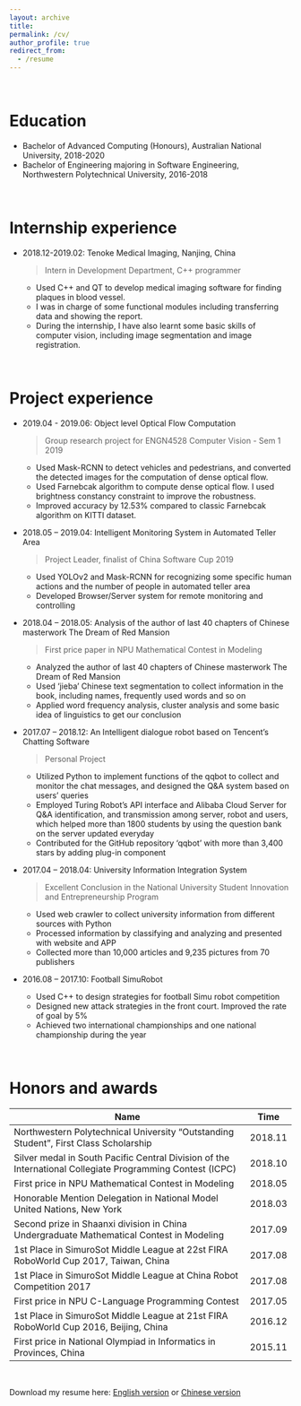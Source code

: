 ```yaml
---
layout: archive
title:
permalink: /cv/
author_profile: true
redirect_from:
  - /resume
---
```



<br>

Education
======
* Bachelor of Advanced Computing (Honours), Australian National University, 2018-2020
* Bachelor of Engineering majoring in Software Engineering, Northwestern Polytechnical University, 2016-2018

<br>

Internship experience
======
* 2018.12-2019.02: Tenoke Medical Imaging, Nanjing, China
  > Intern in Development Department, C++ programmer
  * Used C++ and QT to develop medical imaging software for finding plaques in blood vessel.
  * I was in charge of some functional modules including transferring data and showing the report.
  * During the internship, I have also learnt some basic skills of computer vision, including image segmentation and image registration.

<br>

Project experience
======
* 2019.04 - 2019.06: Object level Optical Flow Computation
  > Group research project for ENGN4528 Computer Vision - Sem 1 2019
  * Used Mask-RCNN to detect vehicles and pedestrians, and converted the detected images for the computation of dense optical flow.
  * Used Farnebcak algorithm to compute dense optical flow. I used brightness constancy constraint to improve the robustness.
  * Improved accuracy by 12.53% compared to classic Farnebcak algorithm on KITTI dataset.

* 2018.05 – 2019.04: Intelligent Monitoring System in Automated Teller Area 
  > Project Leader, finalist of China Software Cup 2019
  * Used YOLOv2 and Mask-RCNN for recognizing some specific human actions and the number of people in automated teller area
  * Developed Browser/Server system for remote monitoring and controlling

* 2018.04 – 2018.05: Analysis of the author of last 40 chapters of Chinese masterwork The Dream of Red Mansion 
  > First price paper in NPU Mathematical Contest in Modeling
  * Analyzed the author of last 40 chapters of Chinese masterwork The Dream of Red Mansion
  * Used ‘jieba’ Chinese text segmentation to collect information in the book, including names, frequently used words and so on
  * Applied word frequency analysis, cluster analysis and some basic idea of linguistics to get our conclusion

* 2017.07 – 2018.12: An Intelligent dialogue robot based on Tencent’s Chatting Software 
  > Personal Project
  * Utilized Python to implement functions of the qqbot to collect and monitor the chat messages, and designed the Q&A system based on users’ queries
  * Employed Turing Robot’s API interface and Alibaba Cloud Server for Q&A identification, and transmission among server, robot and users, which helped more than 1800 students by using the question bank on the server updated everyday
  * Contributed for the GitHub repository ‘qqbot’ with more than 3,400 stars by adding plug-in component

* 2017.04 – 2018.04: University Information Integration System 
  > Excellent Conclusion in the National University Student Innovation and Entrepreneurship Program
  * Used web crawler to collect university information from different sources with Python
  * Processed information by classifying and analyzing and presented with website and APP
  * Collected more than 10,000 articles and 9,235 pictures from 70 publishers

* 2016.08 – 2017.10: Football SimuRobot 
  * Used C++ to design strategies for football Simu robot competition
  * Designed new attack strategies in the front court. Improved the rate of goal by 5%
  * Achieved two international championships and one national championship during the year

<br>

Honors and awards
======

| Name | Time |
| ------ | ------ |
| Northwestern Polytechnical University “Outstanding Student”, First Class Scholarship | 2018.11 |
| Silver medal in South Pacific Central Division of the International Collegiate Programming Contest (ICPC) | 2018.10 |
| First price in NPU Mathematical Contest in Modeling | 2018.05 | 
| Honorable Mention Delegation in National Model United Nations, New York | 2018.03 |
| Second prize in Shaanxi division in China Undergraduate Mathematical Contest in Modeling | 2017.09 |
| 1st Place in SimuroSot Middle League at 22st FIRA RoboWorld Cup 2017, Taiwan, China | 2017.08 |
| 1st Place in SimuroSot Middle League at China Robot Competition 2017 | 2017.08 |
| First price in NPU C-Language Programming Contest | 2017.05 |
| 1st Place in SimuroSot Middle League at 21st FIRA RoboWorld Cup 2016, Beijing, China | 2016.12 |
| First price in National Olympiad in Informatics in Provinces, China | 2015.11 |

<br>

Download my resume here: [English version](/files/resume_en.pdf) or [Chinese version](/files/resume_cn.pdf)

<!-- Skills
======
* Skill 1
* Skill 2
  * Sub-skill 2.1
  * Sub-skill 2.2
  * Sub-skill 2.3
* Skill 3 -->
<!-- 
Publications
======
  <ul>{% for post in site.publications %}
    {% include archive-single-cv.html %}
  {% endfor %}</ul>
  
Talks
======
  <ul>{% for post in site.talks %}
    {% include archive-single-talk-cv.html %}
  {% endfor %}</ul>
  
Teaching
======
  <ul>{% for post in site.teaching %}
    {% include archive-single-cv.html %}
  {% endfor %}</ul>
  
Service and leadership
======
* Currently signed in to 43 different slack teams -->
